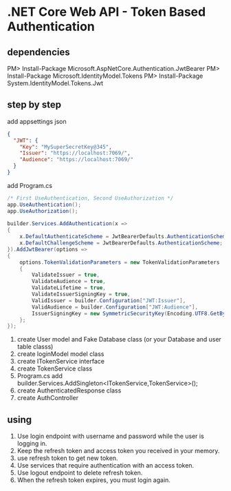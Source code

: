 # .NET Core Web API - Token Based Authentication

## dependencies

PM> Install-Package Microsoft.AspNetCore.Authentication.JwtBearer
PM> Install-Package Microsoft.IdentityModel.Tokens
PM> Install-Package System.IdentityModel.Tokens.Jwt

## step by step

add appsettings json

```json
{
  "JWT": {
    "Key": "MySuperSecretKey@345",
    "Issuer": "https://localhost:7069/",
    "Audience": "https://localhost:7069/"
  }
}
```

add Program.cs

```cs
/* First UseAuthentication, Second UseAuthorization */
app.UseAuthentication();
app.UseAuthorization();
    
builder.Services.AddAuthentication(x =>
{
    x.DefaultAuthenticateScheme = JwtBearerDefaults.AuthenticationScheme;
    x.DefaultChallengeScheme = JwtBearerDefaults.AuthenticationScheme;
}).AddJwtBearer(options =>
{
    options.TokenValidationParameters = new TokenValidationParameters
    {
        ValidateIssuer = true,
        ValidateAudience = true,
        ValidateLifetime = true,
        ValidateIssuerSigningKey = true,
        ValidIssuer = builder.Configuration["JWT:Issuer"],
        ValidAudience = builder.Configuration["JWT:Audience"],
        IssuerSigningKey = new SymmetricSecurityKey(Encoding.UTF8.GetBytes(builder.Configuration["JWT:Key"]))
    };
});
```

1. create User model and Fake Database class (or your Database and user table classs)
2. create loginModel model class
2. create ITokenService interface
3. create TokenService class
4. Program.cs add builder.Services.AddSingleton<ITokenService,TokenService>();
5. create AuthenticatedResponse class
6. create AuthController

## using

1. Use login endpoint with username and password while the user is logging in.
2. Keep the refresh token and access token you received in your memory.
3. use refresh token to get new token.
4. Use services that require authentication with an access token.
5. Use logout endpoint to delete refresh token.
6. When the refresh token expires, you must login again.